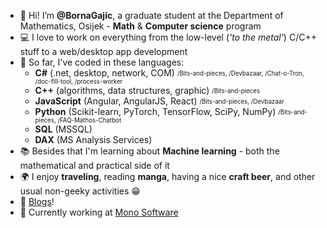 - 👋 Hi! I’m **@BornaGajic**, a graduate student at the Department of Mathematics, Osijek - **Math** & **Computer science** program
- :computer: I love to work on everything from the low-level (_'to the metal'_) C/C++ stuff to a web/desktop app development
- 🤖 So far, I've coded in these languages: 
  - **C#** (.net, desktop, network, COM) <sub><sup>/Bits-and-pieces, /Devbazaar, /Chat-o-Tron, /doc-fill-tool, /process-worker</sup></sub>
  - **C++** (algorithms, data structures, graphic) <sub><sup>/Bits-and-pieces</sup></sub>
  - **JavaScript** (Angular, AngularJS, React) <sub><sup>/Bits-and-pieces, /Devbazaar</sup></sub>
  - **Python** (Scikit-learn, PyTorch, TensorFlow, SciPy, NumPy) <sub><sup>/Bits-and-pieces, /FAQ-Mathos-Chatbot</sup></sub>
  - **SQL** (MSSQL)
  - **DAX** (MS Analysis Services) 
- :books: Besides that I'm learning about **Machine learning** - both the mathematical and practical side of it
- :earth_africa: I enjoy **traveling**, reading **manga**, having a nice **craft beer**, and other usual non-geeky activities :grin:
- 📝 [Blogs](https://linktr.ee/borna.gajic)!
- 🔨 Currently working at [Mono Software](https://mono.software/)
